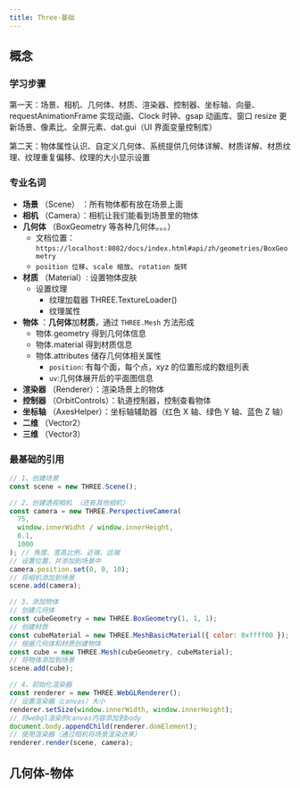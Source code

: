 ```yaml
---
title: Three-基础
---
```


## 概念

### 学习步骤

第一天：场景、相机、几何体、材质、渲染器、控制器、坐标轴、向量、requestAnimationFrame 实现动画、Clock 时钟、gsap 动画库、窗口 resize 更新场景、像素比、全屏元素、dat.gui（UI 界面变量控制库）

第二天：物体属性认识、自定义几何体、系统提供几何体详解、材质详解、材质纹理、纹理重复偏移、纹理的大小显示设置

### 专业名词

- **场景** （Scene） ：所有物体都有放在场景上面
- **相机** （Camera）：相机让我们能看到场景里的物体
- **几何体** （BoxGeometry 等各种几何体。。。）
  - 文档位置：`https://localhost:8082/docs/index.html#api/zh/geometries/BoxGeometry`
  - `position 位移`、`scale 缩放`、`rotation 旋转`
- **材质** （Material）: 设置物体皮肤
  - 设置纹理
    - 纹理加载器 THREE.TextureLoader()
    - 纹理属性
- **物体** ：**几何体**加**材质**，通过 `THREE.Mesh` 方法形成
  - 物体.geometry 得到几何体信息
  - 物体.material 得到材质信息
  - 物体.attributes 储存几何体相关属性
    - `position`: 有每个面，每个点，xyz 的位置形成的数组列表
    - `uv`:几何体展开后的平面图信息
- **渲染器** （Renderer）：渲染场景上的物体
- **控制器** （OrbitControls）：轨道控制器，控制查看物体
- **坐标轴** （AxesHelper）：坐标轴辅助器（红色 X 轴、绿色 Y 轴、蓝色 Z 轴）
- **二维** （Vector2）
- **三维** （Vector3）

### 最基础的引用

```javascript
// 1、创建场景
const scene = new THREE.Scene();

// 2、创建透视相机 （还有其他相机）
const camera = new THREE.PerspectiveCamera(
  75,
  window.innerWidht / window.innerHeight,
  0.1,
  1000
); // 角度、宽高比例、近端、远端
// 设置位置，并添加到场景中
camera.position.set(0, 0, 10);
// 将相机添加到场景
scene.add(camera);

// 3、添加物体
// 创建几何体
const cubeGeometry = new THREE.BoxGeometry(1, 1, 1);
// 创建材质
const cubeMaterial = new THREE.MeshBasicMaterial({ color: 0xffff00 });
// 根据几何体和材质创建物体
const cube = new THREE.Mesh(cubeGeometry, cubeMaterial);
// 将物体添加到场景
scene.add(cube);

// 4、初始化渲染器
const renderer = new THREE.WebGLRenderer();
// 设置渲染器（canvas）大小
renderer.setSize(window.innerWidth, window.innerHeight);
// 将webgl渲染的canvas内容添加到body
document.body.appendChild(renderer.domElement);
// 使用渲染器（通过相机将场景渲染进来）
renderer.render(scene, camera);
```

## 几何体-物体
